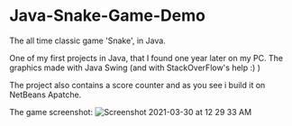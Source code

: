 # Java-Snake-Game-Demo
The all time classic game 'Snake', in Java. 

One of my first projects in Java, that I found one year later on my PC.
The graphics made with Java Swing (and with StackOverFlow's help :) )

The project also contains a score counter and as you see i build it on NetBeans Apatche.

The game screenshot:
![Screenshot 2021-03-30 at 12 29 33 AM](https://user-images.githubusercontent.com/47252292/112902710-3377ba00-90ef-11eb-88fa-7f52b1eb9960.png)
